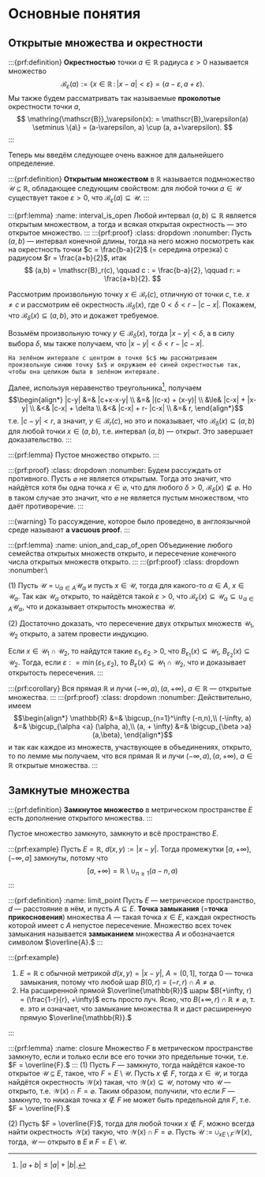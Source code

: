 # Основные понятия

## Открытые множества и окрестности

:::{prf:definition}
**Окрестностью** точки $a \in \mathbb{R}$ радиуса $\varepsilon>0$ называется множество
$$
\mathscr{B}_\varepsilon(a):=\{x\in \mathbb{R}\, :\, |x-a| < \varepsilon\} = (a-\varepsilon, a+\varepsilon).
$$
Мы также будем рассматривать так называемые **проколотые** окрестности точки $a$, 
$$
\mathring{\mathscr{B}}_\varepsilon(x): = \mathscr{B}_\varepsilon(a) \setminus \{a\} = (a-\varepsilon, a) \cup (a, a+\varepsilon).
$$
:::

Теперь мы введём следующее очень важное для дальнейшего определение.

:::{prf:definition}
**Открытым множеством** в $\mathbb{R}$ называется подмножество $\mathscr{U} \subseteq \mathbb{R}$, обладающее следующим свойством: для любой точки $a \in \mathscr{U}$ существует такое $\varepsilon >0$, что $\mathscr{B}_\varepsilon(a) \subseteq \mathscr{U}$.
:::

:::{prf:lemma}
:name: interval_is_open
Любой интервал $(a,b) \subseteq \mathbb{R}$ является открытым множеством, а тогда и всякая открытая окрестность — это открытое множество.
:::
:::{prf:proof}
:class: dropdown
:nonumber: 
Пусть $(a,b)$ — интервал конечной длины, тогда на него можно посмотреть как на окрестность точки $c = \frac{b-a}{2}$ (= середина отрезка) с радиусом $r = \frac{a+b}{2}$, итак
$$
(a,b) = \mathscr{B}_r(c), \qquad c : = \frac{b-a}{2}, \qquad r: = \frac{a+b}{2}.
$$

Рассмотрим произвольную точку $x \in \mathscr{B}_r(c)$, отличную от точки $c$, т.е. $x \ne c$ и рассмотрим её окрестность $\mathscr{B}_\delta(x)$, где $0 < \delta < r-|c-x|$. Покажем, что $\mathscr{B}_\delta(x) \subseteq (a,b)$, это и докажет требуемое.

Возьмём произвольную точку $y\in \mathscr{B}_\delta(x)$, тогда $|x-y|<\delta$, а в силу выбора $\delta$, мы также получаем, что $|x-y| < \delta < r-|c-x|.$

```{figure} ./images/open_is_open.jpg
На зелёном интервале с центром в точке $c$ мы рассматриваем произвольную синюю точку $x$ и окружаем её синей окрестностью так, чтобы она целиком была в зелёном интервале.
```

Далее, используя неравенство треугольника[^ref47-1], получаем
$$\begin{align*}
|c-y| &=& |c+x-x-y| \\
&=& |(c-x) + (x-y)| \\
&\le& |c-x| + |x-y| \\
&<& |c-x| + \delta \\
&<& |c-x| + r- |c-x| \\
&=& r,
\end{align*}$$
т.е. $|c-y| < r$, а значит, $y \in \mathscr{B}_r(c)$, но это и показывает, что $\mathscr{B}_\delta(x) \subseteq (a,b)$ для любой точки $x \in (a,b)$, т.е. интервал $(a,b)$ — открыт. Это завершает доказательство.
:::




:::{prf:lemma}
Пустое множество открыто.
:::

:::{prf:proof}
:class: dropdown
:nonumber:
Будем рассуждать от противного. Пусть $\varnothing$ не является открытым. Тогда это значит, что найдётся хотя бы одна точка $x \in \varnothing$, что для любого $\delta >0$, $\mathscr{B}_\delta(x) \not\subseteq \varnothing$. Но в таком случае это значит, что $\varnothing$ не является пустым множеством, что даёт противоречие. 
:::

:::{warning}
То рассуждение, которое было проведено, в англоязычной среде называют **a vacuous proof**. 
:::


:::{prf:lemma}
:name: union_and_cap_of_open
Объединение любого семейства открытых множеств открыто, и пересечение конечного числа открытых множеств открыто. 
:::
:::{prf:proof}
:class: dropdown
:nonumber:\

(1) Пусть $\mathscr{U} = \cup_{\alpha \in A}\mathscr{U}_\alpha$ и пусть $x \in \mathscr{U}$, тогда для какого-то $\alpha \in A$, $x \in \mathscr{U}_a$. Так как $\mathscr{U}_\alpha$ открыто, то найдётся такой $\varepsilon >0$, что $\mathscr{B}_\varepsilon(x) \subseteq \mathscr{U}_\alpha \subseteq \cup_{\alpha \in A}\mathscr{U}_\alpha$, что и доказывает открытость множества $\mathscr{U}.$

(2) Достаточно доказать, что пересечение двух открытых множеств $\mathscr{U}_1, \mathscr{U}_2$ открыто, а затем провести индукцию.

Если $x \in \mathscr{U}_1 \cap \mathscr{U}_2$, то найдутся такие $\varepsilon_1, \varepsilon_2 >0$, что $B_{\varepsilon_1}(x) \subseteq \mathscr{U}_1$, $B_{\varepsilon_2}(x) \subseteq \mathscr{U}_2$. Тогда, если $\varepsilon: = \min(\varepsilon_1,\varepsilon_2)$, то $B_\varepsilon(x) \subseteq \mathscr{U}_1 \cap \mathscr{U}_2$, что и доказывает открытость пересечения.
:::


:::{prf:corollary}
Вся прямая $\mathbb{R}$ и лучи $(-\infty, a), (a, +\infty)$, $a\in \mathbb{R}$ — открытые множества.
:::
:::{prf:proof}
:class: dropdown
:nonumber:
Действительно, имеем
$$\begin{align*}
\mathbb{R} &=& \bigcup_{n=1}^\infty (-n,n),\\
(-\infty, a) &=& \bigcup_{\alpha <a} (\alpha, a),\\
(a, + \infty) &=& \bigcup_{\beta >a} (a,\beta),
\end{align*}$$
и так как каждое из множеств, участвующее в объединениях, открыто, то по лемме [](#union_and_cap_of_open) мы получаем, что вся прямая $\mathbb{R}$ и лучи $(-\infty, a), (a, +\infty)$, $a\in \mathbb{R}$ открытые множества.
:::



## Замкнутые множества

:::{prf:definition}
**Замкнутое множество** в метрическом пространстве $E$ есть дополнение открытого множества. 
:::

Пустое множество замкнуто, замкнуто и всё пространство $E$.

:::{prf:example}
Пусть $E = \mathbb{R}$, $d(x,y):= |x-y|$. Тогда промежутки $[a, + \infty)$, $(- \infty,a]$ замкнуты, потому что 
$$
[a, + \infty) = \mathbb{R} \setminus \cup_{n \ge 1} (a-n, a)
$$
:::





:::{prf:definition}
:name: limit_point
Пусть $E$ — метрическое пространство, $d$ — расстояние в нём, и пусть $A \subseteq E$. **Точка замыкания** (=**точка прикосновения**) множества $A$ — такая точка $x \in E$, каждая окрестность которой имеет с $A$ непустое пересечение. Множество всех точек замыкания называется **замыканием** множества $A$ и обозначается символом $\overline{A}.$
:::

:::{prf:example}

1. $E= \mathbb{R}$ с обычной метрикой $d(x,y) = |x-y|$, $A = (0,1]$, тогда $0$ — точка замыкания, потому что любой шар $B(0,r) = (-r,r) \cap A \ne \varnothing$.
2. На расширенной прямой $\overline{\mathbb{R}}$ шары $B(+\infty, r) = (\frac{1-r}{r}, +\infty)$ есть просто луч. Ясно, что $B(+\infty, r)\cap \mathbb{R} \ne \varnothing$, т. е. это и означает, что замыкание множества $\mathbb{R}$ и даст расширенную прямую $\overline{\mathbb{R}}.$

:::

:::{prf:lemma}
:name: closure
Множество $F$ в метрическом пространстве замкнуто, если и только если все его точки это предельные точки, т.е. $F = \overline{F}.$ 
:::
(1) Пусть $F$ — замкнуто, тогда найдётся какое-то открытое $\mathscr{U} \subseteq E$, такое, что $F  = E \setminus \mathscr{U}$. Пусть $x \notin F$, тогда $x \in \mathscr{U}$, и тогда найдётся окрестность $\mathscr{W}(x)$ такая, что $\mathscr{W}(x) \subseteq \mathscr{U}$, потому что $\mathscr{U}$ — открыто, т.е. $\mathscr{W}(x) \cap F = \varnothing.$ Таким образом, получили, что если $F$ — замкнуто, то никакая точка $x \notin F$ не может быть предельной для $F$, т.е. $F = \overline{F}.$ 

(2) Пусть $F = \overline{F}$, тогда для любой точки $x \notin F$, можно всегда найти окрестность $\mathscr{W}(x)$ такую, что $\mathscr{W}(x) \cap F = \varnothing$. Пусть $\mathscr{U}:= \cup_{x E\setminus F} \mathscr{W}(x)$, тогда, $\mathscr{U}$ — открыто в $E$ и $F = E \setminus \mathscr{U}.$


[^ref47-1]: $|a+b|\le |a| + |b|.$